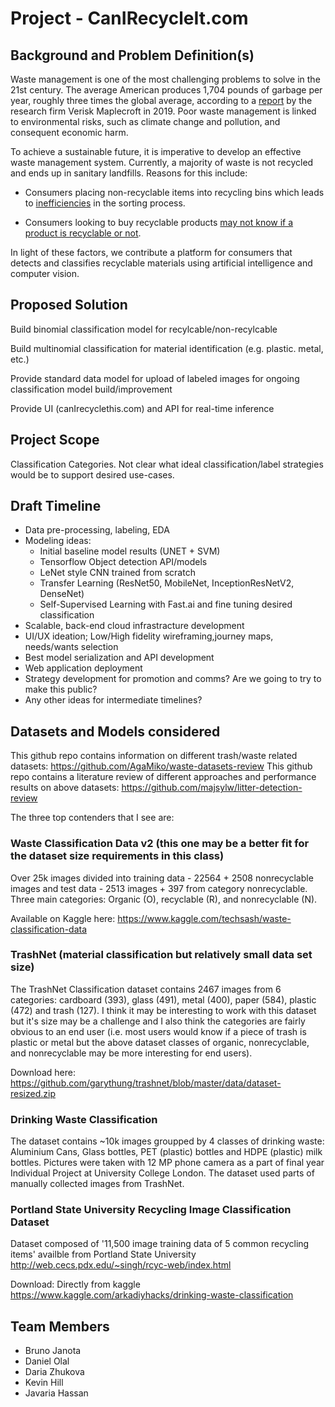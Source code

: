# Project - CanIRecycleIt.com

## Background and Problem Definition(s)

Waste management is one of the most challenging problems to solve in the 21st century. The average American produces 1,704 pounds of garbage per year, roughly three times the global average, according to a [report](https://www.globalcitizen.org/en/content/americans-produce-most-waste/#:~:text=The%20average%20American%20produces%201%2C704,the%20research%20firm%20Verisk%20Maplecroft.) by the research firm Verisk Maplecroft in 2019. Poor waste management is linked to environmental risks, such as climate change and pollution, and consequent economic harm.

To achieve a sustainable future, it is imperative to develop an effective waste management system. Currently, a majority of waste is not recycled and ends up in sanitary landfills. Reasons for this include:

* Consumers placing non-recyclable items into recycling bins which leads to [inefficiencies](https://www.valleywasteservice.com/valley-waste-news/what-happens-if-you-put-non-recyclable-items-into-recycling-4034) in the sorting process.

* Consumers looking to buy recyclable products [may not know if a product is recyclable or not](https://news.slashdot.org/story/21/09/09/153219/california-aims-to-ban-recycling-symbols-on-things-that-arent-recyclable).

In light of these factors, we contribute a platform for consumers that detects and classifies recyclable materials using artificial intelligence and computer vision.

## Proposed Solution

Build binomial classification model for recylcable/non-recylcable

Build multinomial classification for material identification (e.g. plastic. metal, etc.)

Provide standard data model for upload of labeled images for ongoing classification model build/improvement

Provide UI (canIrecyclethis.com) and API for real-time inference

## Project Scope

Classification Categories.  Not clear what ideal classification/label strategies would be to support desired use-cases.

## Draft Timeline 

- Data pre-processing, labeling, EDA
- Modeling ideas:
  - Initial baseline model results (UNET + SVM)
  - Tensorflow Object detection API/models 
  - LeNet style CNN trained from scratch
  - Transfer Learning (ResNet50, MobileNet, InceptionResNetV2, DenseNet)
  - Self-Supervised Learning with Fast.ai and fine tuning desired classification
- Scalable, back-end cloud infrastracture development
- UI/UX ideation; Low/High fidelity wireframing,journey maps, needs/wants selection
- Best model serialization and API development
- Web application deployment
- Strategy development for promotion and comms? Are we going to try to make this public?
- Any other ideas for intermediate timelines?

## Datasets and Models considered

This github repo contains information on different trash/waste related datasets: https://github.com/AgaMiko/waste-datasets-review
This github repo contains a literature review of different approaches and performance results on above datasets: https://github.com/majsylw/litter-detection-review

The three top contenders that I see are:

### Waste Classification Data v2 (this one may be a better fit for the dataset size requirements in this class)
Over 25k images divided into training data - 22564 + 2508 nonrecyclable images and test data - 2513 images + 397 from category nonrecyclable. Three main categories: Organic (O), recyclable (R), and nonrecyclable (N).

Available on Kaggle here: https://www.kaggle.com/techsash/waste-classification-data

### TrashNet (material classification but relatively small data set size)
The TrashNet Classification dataset contains 2467 images from 6 categories: cardboard (393), glass (491), metal (400), paper (584), plastic (472) and trash (127). I think it may be interesting to work with this dataset but it's size may be a challenge and I also think the categories are fairly obvious to an end user (i.e. most users would know if a piece of trash is plastic or metal but the above dataset classes of organic, nonrecyclable, and nonrecyclable may be more interesting for end users).

Download here: https://github.com/garythung/trashnet/blob/master/data/dataset-resized.zip

### Drinking Waste Classification
The dataset contains ~10k images groupped by 4 classes of drinking waste: Aluminium Cans, Glass bottles, PET (plastic) bottles and HDPE (plastic) milk bottles. Pictures were taken with 12 MP phone camera as a part of final year Individual Project at University College London. The dataset used parts of manually collected images from TrashNet.

### Portland State University Recycling Image Classification Dataset 
Dataset composed of '11,500 image training data of 5 common recycling items' availble from Portland State University
http://web.cecs.pdx.edu/~singh/rcyc-web/index.html


Download: Directly from kaggle https://www.kaggle.com/arkadiyhacks/drinking-waste-classification

## Team Members

- Bruno Janota
- Daniel Olal
- Daria Zhukova
- Kevin Hill
- Javaria Hassan
